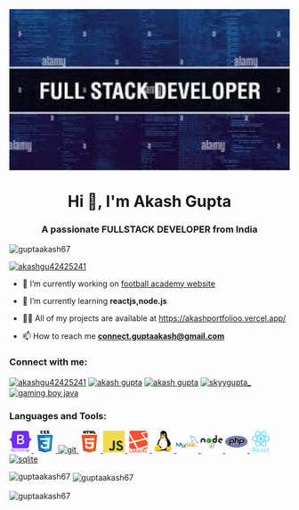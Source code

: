 
<img align="center" src="bgjpg.jpg" alt="background" height="50%" width="1400">

<h1 align="center">Hi 👋, I'm Akash Gupta</h1>
<h3 align="center">A passionate FULLSTACK DEVELOPER from India</h3>

<a href="https://www.google.com/search?q=animated+coding+gif+stack+developer&sca_esv=583538769&tbm=isch&sxsrf=AM9HkKnL4dsoZMPFwLie8pCWvWrElSKJJA:1700281708213&source=lnms&sa=X&ved=2ahUKEwjRq_H52syCAxWCZ2wGHeY1DPoQ_AUoAnoECAIQBA&biw=1920&bih=963&dpr=1#imgrc=sGO0QsnlUm-eqM">
<img align="right" src="https://www.wingstechsolutions.com/wp-content/uploads/2022/03/full-stack-development.gif" alt="" width="400"  >

</a>

<p align="left"> <img src="https://komarev.com/ghpvc/?username=guptaakash67&label=Profile%20views&color=0e75b6&style=flat" alt="guptaakash67" /> </p>

<p align="left"> <a href="https://twitter.com/akashgu42425241" target="blank"><img src="https://img.shields.io/twitter/follow/akashgu42425241?logo=twitter&style=for-the-badge" alt="akashgu42425241" /></a> </p>

- 🔭 I’m currently working on [football academy website](https://risingsunfootballacademy.netlify.app/)

- 🌱 I’m currently learning **reactjs,node.js**

- 👨‍💻 All of my projects are available at https://akashportfolioo.vercel.app/
- 📫 How to reach me **connect.guptaakash@gmail.com**

<h3 align="left">Connect with me:</h3>
<p align="left">
<a href="https://twitter.com/akashgu42425241" target="blank"><img align="center" src="https://raw.githubusercontent.com/rahuldkjain/github-profile-readme-generator/master/src/images/icons/Social/twitter.svg" alt="akashgu42425241" height="30" width="40" /></a>
<a href="https://www.linkedin.com/in/akash-gupta-478323232/" target="blank"><img align="center" src="https://raw.githubusercontent.com/rahuldkjain/github-profile-readme-generator/master/src/images/icons/Social/linked-in-alt.svg" alt="akash gupta" height="30" width="40" /></a>
<a href="https://www.facebook.com/people/Akash-Gupta/pfbid02mRwE7ComJ5fKBZk2cCFFw7yq6MPHGGEve9KEK6KqCZvtMvdRRYDVsvfURS58JGUhl/?mibextid=ZbWKwL" target="blank"><img align="center" src="https://raw.githubusercontent.com/rahuldkjain/github-profile-readme-generator/master/src/images/icons/Social/facebook.svg" alt="akash gupta" height="30" width="40" /></a>
<a href="https://instagram.com/skyygupta_" target="blank"><img align="center" src="https://raw.githubusercontent.com/rahuldkjain/github-profile-readme-generator/master/src/images/icons/Social/instagram.svg" alt="skyygupta_" height="30" width="40" /></a>
<a href="https://www.youtube.com/@gamingboyjava" target="blank"><img align="center" src="https://raw.githubusercontent.com/rahuldkjain/github-profile-readme-generator/master/src/images/icons/Social/youtube.svg" alt="gaming boy java" height="30" width="40" /></a>
</p>

<h3 align="left">Languages and Tools:</h3>
<p align="left"> <a href="https://getbootstrap.com" target="_blank" rel="noreferrer"> <img src="https://raw.githubusercontent.com/devicons/devicon/master/icons/bootstrap/bootstrap-plain-wordmark.svg" alt="bootstrap" width="40" height="40"/> </a> <a href="https://www.w3schools.com/css/" target="_blank" rel="noreferrer"> <img src="https://raw.githubusercontent.com/devicons/devicon/master/icons/css3/css3-original-wordmark.svg" alt="css3" width="40" height="40"/> </a> <a href="https://git-scm.com/" target="_blank" rel="noreferrer"> <img src="https://www.vectorlogo.zone/logos/git-scm/git-scm-icon.svg" alt="git" width="40" height="40"/> </a> <a href="https://www.w3.org/html/" target="_blank" rel="noreferrer"> <img src="https://raw.githubusercontent.com/devicons/devicon/master/icons/html5/html5-original-wordmark.svg" alt="html5" width="40" height="40"/> </a> <a href="https://developer.mozilla.org/en-US/docs/Web/JavaScript" target="_blank" rel="noreferrer"> <img src="https://raw.githubusercontent.com/devicons/devicon/master/icons/javascript/javascript-original.svg" alt="javascript" width="40" height="40"/> </a> <a href="https://laravel.com/" target="_blank" rel="noreferrer"> <img src="https://raw.githubusercontent.com/devicons/devicon/master/icons/laravel/laravel-plain-wordmark.svg" alt="laravel" width="40" height="40"/> </a> <a href="https://www.linux.org/" target="_blank" rel="noreferrer"> <img src="https://raw.githubusercontent.com/devicons/devicon/master/icons/linux/linux-original.svg" alt="linux" width="40" height="40"/> </a> <a href="https://www.mysql.com/" target="_blank" rel="noreferrer"> <img src="https://raw.githubusercontent.com/devicons/devicon/master/icons/mysql/mysql-original-wordmark.svg" alt="mysql" width="40" height="40"/> </a> <a href="https://nodejs.org" target="_blank" rel="noreferrer"> <img src="https://raw.githubusercontent.com/devicons/devicon/master/icons/nodejs/nodejs-original-wordmark.svg" alt="nodejs" width="40" height="40"/> </a> <a href="https://www.php.net" target="_blank" rel="noreferrer"> <img src="https://raw.githubusercontent.com/devicons/devicon/master/icons/php/php-original.svg" alt="php" width="40" height="40"/> </a> <a href="https://reactjs.org/" target="_blank" rel="noreferrer"> <img src="https://raw.githubusercontent.com/devicons/devicon/master/icons/react/react-original-wordmark.svg" alt="react" width="40" height="40"/> </a> <a href="https://www.sqlite.org/" target="_blank" rel="noreferrer"> <img src="https://www.vectorlogo.zone/logos/sqlite/sqlite-icon.svg" alt="sqlite" width="40" height="40"/> </a> </p>

<p><img align="left" src="https://github-readme-stats.vercel.app/api/top-langs?username=guptaakash67&show_icons=true&locale=en&layout=compact" alt="guptaakash67" /></p>

<p>&nbsp;<img align="center" src="https://github-readme-stats.vercel.app/api?username=guptaakash67&show_icons=true&locale=en" alt="guptaakash67" /></p>

<p><img align="center" src="https://github-readme-streak-stats.herokuapp.com/?user=guptaakash67&" alt="guptaakash67" /></p>
